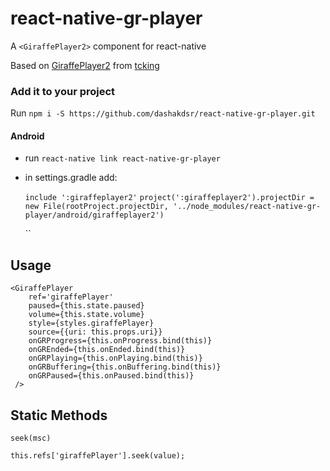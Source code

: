 # react-native-gr-player

A `<GiraffePlayer2>` component for react-native

Based on [GiraffePlayer2](https://github.com/tcking/GiraffePlayer2) from [tcking](https://github.com/tcking)

### Add it to your project

Run `npm i -S https://github.com/dashakdsr/react-native-gr-player.git`

#### Android

- run `react-native link react-native-gr-player`

- in settings.gradle add:

  `include ':giraffeplayer2'`
  `project(':giraffeplayer2').projectDir = new File(rootProject.projectDir, '../node_modules/react-native-gr-player/android/giraffeplayer2')`

  ``

## Usage

```
<GiraffePlayer
    ref='giraffePlayer'
    paused={this.state.paused}
    volume={this.state.volume}
    style={styles.giraffePlayer}
    source={{uri: this.props.uri}}
    onGRProgress={this.onProgress.bind(this)}
    onGREnded={this.onEnded.bind(this)}
    onGRPlaying={this.onPlaying.bind(this)}
    onGRBuffering={this.onBuffering.bind(this)}
    onGRPaused={this.onPaused.bind(this)}
 />

```

## Static Methods

`seek(msc)`

```
this.refs['giraffePlayer'].seek(value);
```
